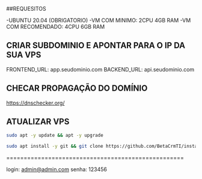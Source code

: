 ##REQUESITOS 

-UBUNTU 20.04 (OBRIGATORIO)
-VM COM MINIMO: 2CPU 4GB RAM
-VM COM RECOMENDADO: 4CPU 6GB RAM


## CRIAR SUBDOMINIO E APONTAR PARA O IP DA SUA VPS ##

FRONTEND_URL: app.seudominio.com
BACKEND_URL:  api.seudominio.com

## CHECAR PROPAGAÇÃO DO DOMÍNIO ##

https://dnschecker.org/

## ATUALIZAR VPS ##

```bash
sudo apt -y update && apt -y upgrade
```
```bash
sudo apt install -y git && git clone https://github.com/BetaCrmTI/instalador.git instalador && sudo chmod -R 777 instalador  && cd instalador  && sudo ./install_betacrm
```

===================================================

login: admin@admin.com
senha: 123456